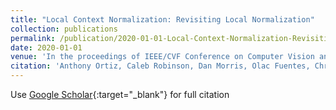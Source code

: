 ```yaml
---
title: "Local Context Normalization: Revisiting Local Normalization"
collection: publications
permalink: /publication/2020-01-01-Local-Context-Normalization-Revisiting-Local-Normalization
date: 2020-01-01
venue: 'In the proceedings of IEEE/CVF Conference on Computer Vision and Pattern Recognition (CVPR)'
citation: 'Anthony Ortiz, Caleb Robinson, Dan Morris, Olac Fuentes, Christopher Kiekintveld, Md Hassan, Nebojsa Jojic,&quot;Local Context Normalization: Revisiting Local Normalization.&quot; In the proceedings of IEEE/CVF Conference on Computer Vision and Pattern Recognition (CVPR), 2020.'
---
```

Use [Google Scholar](https://scholar.google.com/scholar?q=Local+Context+Normalization:+Revisiting+Local+Normalization){:target="_blank"} for full citation